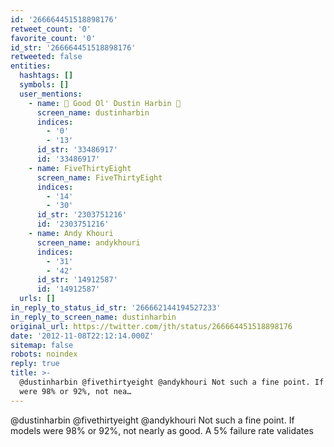 ```yaml
---
id: '266664451518898176'
retweet_count: '0'
favorite_count: '0'
id_str: '266664451518898176'
retweeted: false
entities:
  hashtags: []
  symbols: []
  user_mentions:
    - name: 🦷 Good Ol' Dustin Harbin 🦷
      screen_name: dustinharbin
      indices:
        - '0'
        - '13'
      id_str: '33486917'
      id: '33486917'
    - name: FiveThirtyEight
      screen_name: FiveThirtyEight
      indices:
        - '14'
        - '30'
      id_str: '2303751216'
      id: '2303751216'
    - name: Andy Khouri
      screen_name: andykhouri
      indices:
        - '31'
        - '42'
      id_str: '14912587'
      id: '14912587'
  urls: []
in_reply_to_status_id_str: '266662144194527233'
in_reply_to_screen_name: dustinharbin
original_url: https://twitter.com/jth/status/266664451518898176
date: '2012-11-08T22:12:14.000Z'
sitemap: false
robots: noindex
reply: true
title: >-
  @dustinharbin @fivethirtyeight @andykhouri Not such a fine point. If models
  were 98% or 92%, not nea…
---
```


@dustinharbin @fivethirtyeight @andykhouri Not such a fine point. If models were 98% or 92%, not nearly as good. A 5% failure rate validates